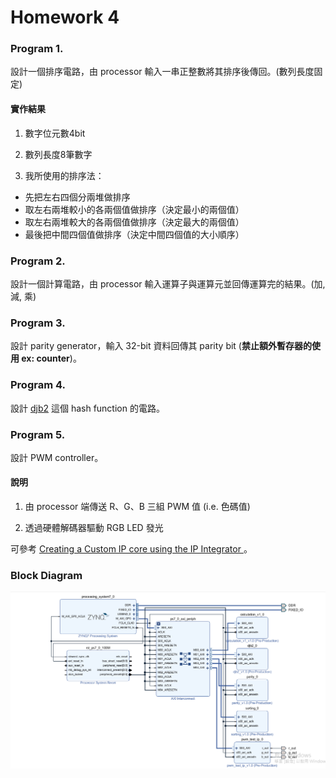 Homework 4
====



### Program 1.

設計一個排序電路，由 processor 輸入一串正整數將其排序後傳回。(數列長度固定)

#### 實作結果

1. 數字位元數4bit

2. 數列長度8筆數字

3. 我所使用的排序法：
- 先把左右四個分兩堆做排序
- 取左右兩堆較小的各兩個值做排序（決定最小的兩個值）
- 取左右兩堆較大的各兩個值做排序（決定最大的兩個值）
- 最後把中間四個值做排序（決定中間四個值的大小順序）

### Program 2.

設計一個計算電路，由 processor 輸入運算子與運算元並回傳運算完的結果。(加, 減, 乘)




### Program 3.

設計 parity generator，輸入 32-bit 資料回傳其 parity bit (**禁止額外暫存器的使用 ex: counter**)。

### Program 4.

設計 [djb2](http://www.cse.yorku.ca/~oz/hash.html) 這個 hash function 的電路。

### Program 5.

設計 PWM controller。

#### 說明

1. 由 processor 端傳送 R、G、B 三組 PWM 值 (i.e. 色碼值)

2. 透過硬體解碼器驅動 RGB LED 發光

可參考 [Creating a Custom IP core using the IP Integrator ](https://reference.digilentinc.com/learn/programmable-logic/tutorials/zybo-creating-custom-ip-cores/start?redirect=1)。

### Block Diagram

![bd](img/block_design.png)

